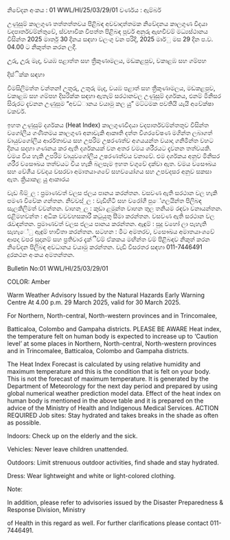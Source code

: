 නිවේදන අංකය : 01 WWL/HI/25/03/29/01 වර්ණය : ඇම්බර්

උණුසුම් කාලගුණ තත්තත්තවය පිළිබඳ අවවාදාත්තමක නිවේදනය කාලගුණ විදයා වදපාර්තවම්න්තුවේ, ස්වභාවික විපත්ත පිළිබඳ පූර්ව අනුරු ඇඟවීවම් මධ්‍යස්ථානය විසින්ත 2025 මාර්තු 30 දිනය සඳහා වලංගු වන පරිදි, 2025 මාර්ු මස 29 දින ප.ව. 04.00 ට නිකුත්ත කරන ලදී.

උුරු, උුරු මැද, වයඹ පළාත්ත සහ ත්‍රීකුණාමලය, මඩකළපුව, වකාළඹ සහ ගම්පහ

දිස්ික්ක සඳහා

විමසිලිමත්ත වන්තන! උතුරු, උතුරු මැද, වයඹ පළාත් සහ ත්‍රීකුණාමලය, මඩකළපුව, වකාළඹ සහ ගම්පහ දිසරික්ක සඳහා ඇතැම් සරථානවල උණුසුම් දර්ශකය, එනම් මිනිසර සිරුරට දැවනන උණුසුම “අවධ්‍ානය වයාමු කල යුු” මට්ටමක පවතියි යැයි අවේක්ෂා වකවර්.

ඉහත උණුසුම් දර්ශකය (Heat Index) කාලගුණවිදයා වදපාර්තවම්න්තතුව විසින්ත වගෝලීය ගණිතමය කාලගුණ අනාවැකි ආකෘති දත්ත විශරවේෂණ මගින්ත ලබාගත් වායුවගෝලීය ආර්රතාවය සහ උපරිම උෂරණත්ව අගයයන්ත වයාදා ගනිමින්ත වහට දිනය සදහා ගණනය කර ඇති දර්ශකයක් වන අතර වමය ශරීරයට දැවනන තත්වයකි. වමය විය හැකි උපරිම වායුවගෝලීය උෂරණත්වය වනාවේ. එම දර්ශකය අනුව මිනිසර ශරීර වසෞඛය තත්වයට විය හැකි බලපෑම ඉහත වගුවේ දක්වා ඇත. වමය වසෞඛය සහ වේශීය වවදය වසරවා අමාතයාංශවේ සහවයෝගය සහ උපවදසර අනුව සකසා ඇත. ක්‍රියාකළ යුු ආකාරය

වැඩ බිම් ුල : ප්‍රමාණවත් වලස ජලය පානය කරන්තන. වසවණ ඇති සරථාන වල හැකි පමණ විවේක ගන්තන. නිවවස් ුල : වැඩිහිටි සහ වරෝගී පුේගලයින්ත පිලිබඳ සැලකිලිමත් වවන්තන. වාහන ුල : කුඩා ළමුන්ත වාහන තුල තනියම රඳවා වනායන්තන. එළිමහවන්ත : අධික වවවහසකාරී කටුයුතු සීමා කරන්තන. වසවණ ඇති සරථාන වල රැවඳන්තන. ප්‍රමාණවත් වලස ජලය පානය කරන්තන. ඇඳුම් : සුදු වහෝ ලා පැහැති සැහැේු ඇඳුම් භාවිතා කරන්තන. සටහන : මීට අමතරව, වසෞඛය අමාතයාංශවේ ආපදා වපර සුදානම් සහ ප්‍රතිචාර දැක්ීවම් ඒකකය මඟින්ත වම් පිළිබඳව නිකුත් කරන නිවේදන පිලිබඳ අවධානය වයාමු කරන්තන. වැඩි විසරතර සඳහා 011-7446491 දුරකථන අංකය අමතන්තන.

Bulletin No:01 WWL/HI/25/03/29/01

COLOR: Amber

Warm Weather Advisory Issued by the Natural Hazards Early Warning Centre At 4.00 p.m. 29 March 2025, valid for 30 March 2025.

For Northern, North-central, North-western provinces and in Trincomalee,

Batticaloa, Colombo and Gampaha districts. PLEASE BE AWARE Heat index, the temperature felt on human body is expected to increase up to ‘Caution level’ at some places in Northern, North-central, North-western provinces and in Trincomalee, Batticaloa, Colombo and Gampaha districts.

The Heat Index Forecast is calculated by using relative humidity and maximum temperature and this is the condition that is felt on your body. This is not the forecast of maximum temperature. It is generated by the Department of Meteorology for the next day period and prepared by using global numerical weather prediction model data. Effect of the heat index on human body is mentioned in the above table and it is prepared on the advice of the Ministry of Health and Indigenous Medical Services. ACTION REQUIRED Job sites: Stay hydrated and takes breaks in the shade as often as possible.

Indoors: Check up on the elderly and the sick.

Vehicles: Never leave children unattended.

Outdoors: Limit strenuous outdoor activities, find shade and stay hydrated.

Dress: Wear lightweight and white or light-colored clothing.

Note:

In addition, please refer to advisories issued by the Disaster Preparedness & Response Division, Ministry

of Health in this regard as well. For further clarifications please contact 011-7446491.